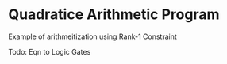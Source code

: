 # Quadratice Arithmetic Program

Example of arithmeitization using Rank-1 Constraint 

Todo: Eqn to Logic Gates